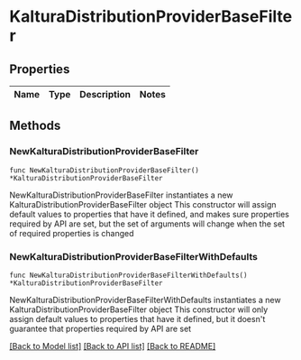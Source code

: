 # KalturaDistributionProviderBaseFilter

## Properties

Name | Type | Description | Notes
------------ | ------------- | ------------- | -------------

## Methods

### NewKalturaDistributionProviderBaseFilter

`func NewKalturaDistributionProviderBaseFilter() *KalturaDistributionProviderBaseFilter`

NewKalturaDistributionProviderBaseFilter instantiates a new KalturaDistributionProviderBaseFilter object
This constructor will assign default values to properties that have it defined,
and makes sure properties required by API are set, but the set of arguments
will change when the set of required properties is changed

### NewKalturaDistributionProviderBaseFilterWithDefaults

`func NewKalturaDistributionProviderBaseFilterWithDefaults() *KalturaDistributionProviderBaseFilter`

NewKalturaDistributionProviderBaseFilterWithDefaults instantiates a new KalturaDistributionProviderBaseFilter object
This constructor will only assign default values to properties that have it defined,
but it doesn't guarantee that properties required by API are set


[[Back to Model list]](../README.md#documentation-for-models) [[Back to API list]](../README.md#documentation-for-api-endpoints) [[Back to README]](../README.md)



